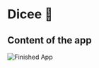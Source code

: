 # Dicee 🎲

## Content of the app

![Finished App](https://github.com/londonappbrewery/Images/blob/master/dicee-demo.gif)
